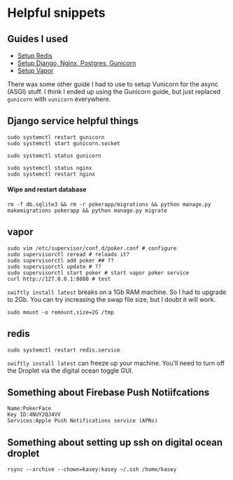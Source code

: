 # Helpful snippets

## Guides I used
- [Setup Redis](https://www.digitalocean.com/community/tutorials/how-to-install-and-secure-redis-on-ubuntu-22-04)
- [Setup Django, Nginx, Postgres, Gunicorn](https://www.digitalocean.com/community/tutorials/how-to-set-up-django-with-postgres-nginx-and-gunicorn-on-ubuntu)
- [Setup Vapor](https://docs.vapor.codes/deploy/digital-ocean/)

There was some other guide I had to use to setup Vunicorn for the async (ASGI) stuff. I think I ended up using the Gunicorn guide, but just replaced `gunicorn` with `vunicorn` everywhere.

## Django service helpful things
```
sudo systemctl restart gunicorn
sudo systemctl start gunicorn.socket

sudo systemctl status gunicorn

sudo systemctl status nginx
sudo systemctl restart nginx
```

#### Wipe and restart database
```
rm -f db.sqlite3 && rm -r pokerapp/migrations && python manage.py makemigrations pokerapp && python manage.py migrate
```

## vapor
```
sudo vim /etc/supervisor/conf.d/poker.conf # configure
sudo supervisorctl reread # reloads it?
sudo supervisorctl add poker ## ??
sudo supervisorctl update # ?? 
sudo supervisorctl start poker # start vapor poker service
curl http://127.0.0.1:8080 # test
```

`swiftly install latest` breaks on a 1Gb RAM machine. So I had to upgrade to 2Gb. You can try increasing the swap file size, but I doubt it will work. 
```
sudo mount -o remount,size=2G /tmp
```

## redis
`sudo systemctl restart redis.service`

`swiftly install latest` can freeze up your machine. You'll need to turn off the Droplet via the digital ocean toggle GUI. 

## Something about Firebase Push Notiifcations
```
Name:PokerFace
Key ID:4NUY2QJ4VV
Services:Apple Push Notifications service (APNs)
```

## Something about setting up ssh on digital ocean droplet
```
rsync --archive --chown=kasey:kasey ~/.ssh /home/kasey
```
